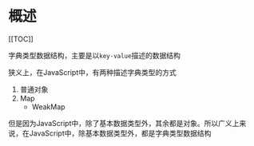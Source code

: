 # 概述

[[TOC]]

字典类型数据结构，主要是以`key-value`描述的数据结构

狭义上，在JavaScript中，有两种描述字典类型的方式

1. 普通对象 
2. Map
   + WeakMap

但是因为JavaScript中，除了基本数据类型外，其余都是对象。所以广义上来说，在JavaScript中，除基本数据类型外，都是字典类型数据结构